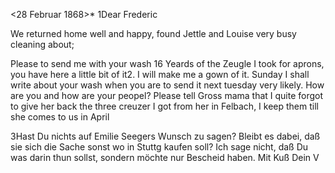  <28 Februar 1868>*
1Dear Frederic

We returned home well and happy, found Jettle and Louise very busy cleaning about;

Please to send me with your wash 16 Yeards of the Zeugle I took for aprons, you have here a little bit of it2. I will make me a gown of it. Sunday I shall write about your wash when you are to send it next tuesday very likely. How are you and how are your peopel? Please tell Gross mama that I quite forgot to give her back the three creuzer I got from her in Felbach, I keep them till she comes to us in April


3Hast Du nichts auf Emilie Seegers Wunsch zu sagen? Bleibt es dabei, daß sie sich die Sache sonst wo in Stuttg kaufen soll? Ich sage nicht, daß Du was darin thun sollst, sondern möchte nur Bescheid haben. Mit Kuß Dein  V
